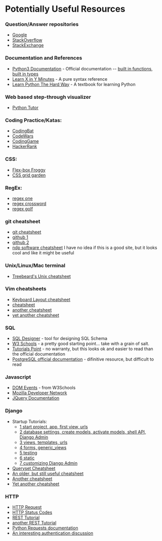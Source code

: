 # Potentially Useful Resources

### Question/Answer repositories
- [Google](https://www.google.com/)
- [StackOverflow](http://stackoverflow.com/)
- [StackExchange](http://stackexchange.com/)


### Documentation and References
- [Python3 Documentation](https://docs.python.org/3/) - Official documentation -- [built in functions](https://docs.python.org/3/library/functions.html), [built in types](https://docs.python.org/3/library/stdtypes.html)
- [Learn X in Y Minutes](https://learnxinyminutes.com/docs/python3/) - A pure syntax reference
- [Learn Python The Hard Way](https://learnpythonthehardway.org/book/) - A textbook for learning Python


### Web based step-through visualizer
- [Python Tutor](http://pythontutor.com/)


### Coding Practice/Katas:
- [CodingBat](http://codingbat.com/python)
- [CodeWars](https://www.codewars.com/)
- [CodingGame](https://www.codingame.com/)
- [HackerRank](https://www.hackerrank.com/)


### CSS:
- [Flex-box Froggy](http://flexboxfroggy.com/)
- [CSS grid garden](http://cssgridgarden.com/)


### RegEx:
- [regex one](https://regexone.com/)
- [regex crossword](https://regexcrossword.com/)
- [regex golf](https://alf.nu/RegexGolf)


### git cheatsheet
- [git cheatsheet](https://www.git-tower.com/blog/git-cheat-sheet/)
- [github 1](https://education.github.com/git-cheat-sheet-education.pdf)
- [github 2](https://services.github.com/on-demand/downloads/github-git-cheat-sheet.pdf)
- [ndp software cheatsheet](http://ndpsoftware.com/git-cheatsheet.html) I have no idea if this is a good site, but it looks cool and like it might be useful


### Unix/Linux/Mac terminal
- [Treebeard's Unix cheatsheet](http://www.rain.org/~mkummel/unix.html)


### Vim cheatsheets
- [Keyboard Layout cheatsheet](http://www.viemu.com/vi-vim-cheat-sheet.gif)
- [cheatsheet](http://vimsheet.com/)
- [another cheatsheet](https://vim.rtorr.com/)
- [yet another cheatsheet](https://www.fprintf.net/vimCheatSheet.html)


### SQL
- [SQL Designer](https://ondras.zarovi.cz/sql/demo/) - tool for designing SQL Schema
- [W3 Schools](https://www.w3schools.com/sql/) - a pretty good starting point...  take with a grain of salt.
- [Tutorials Point](https://www.tutorialspoint.com/postgresql/) - no warranty, but this looks ok and easier to read than the official documentation
- [PostgreSQL official documentation](https://www.postgresql.org/docs/9.6/static/index.html) - difinitive resource, but difficult to read


### Javascript
- [DOM Events](https://www.w3schools.com/jsref/dom_obj_event.asp) - from W3Schools
- [Mozilla Developer Network](https://developer.mozilla.org/en-US/docs/Web/JavaScript)
- [JQuery Documentation](https://api.jquery.com/)


### Django
- Startup Tutorials: 
    - [1 start project, app, first view, urls](https://docs.djangoproject.com/en/1.9/intro/tutorial01/) 
    - [2 database settings, create models, activate models, shell API, Django Admin](https://docs.djangoproject.com/en/1.9/intro/tutorial02/) 
    - [3 views, templates, urls](https://docs.djangoproject.com/en/1.9/intro/tutorial03/) 
    - [4 forms, generic_views](https://docs.djangoproject.com/en/1.9/intro/tutorial04/)
    - [5 testing](https://docs.djangoproject.com/en/1.9/intro/tutorial05/)
    - [6 static](https://docs.djangoproject.com/en/1.9/intro/tutorial06/)
    - [7 customizing Django Admin](https://docs.djangoproject.com/en/1.9/intro/tutorial07/)
- [Queryset Cheatsheet](https://github.com/chrisdl/Django-QuerySet-Cheatsheet)
- [An older, but still useful cheatsheet](https://www.mercurytide.co.uk/media/resources/django-cheat-sheet.pdf)
- [Another cheatsheet](http://www.cheat-sheets.org/saved-copy/django_reference_sheet.pdf)
- [Yet another cheatsheet](http://steventking.com/clients/django_beginners_cheatsheet.pdf)


### HTTP
- [HTTP Request](https://www.ntu.edu.sg/home/ehchua/programming/webprogramming/HTTP_Basics.html)
- [HTTP Status Codes](http://www.restapitutorial.com/httpstatuscodes.html)
- [REST Tutorial](http://www.restapitutorial.com/)
- [another REST Tutorial](http://restcookbook.com/HTTP%20Methods/patch/)
- [Python Requests documentation](http://docs.python-requests.org/en/master/)
- [An interesting authentication discussion](http://stackoverflow.com/questions/34784644/what-is-the-difference-between-oauth-based-and-token-based-authentication)


